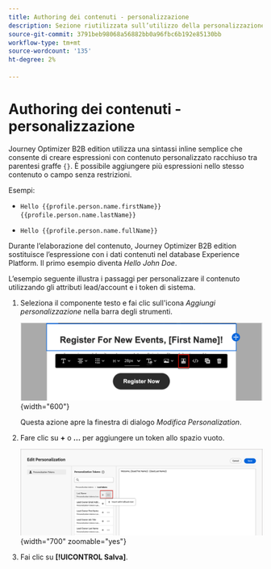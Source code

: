 ```yaml
---
title: Authoring dei contenuti - personalizzazione
description: Sezione riutilizzata sull’utilizzo della personalizzazione per l’authoring dei contenuti
source-git-commit: 3791beb98068a56882bb0a96fbc6b192e85130bb
workflow-type: tm+mt
source-wordcount: '135'
ht-degree: 2%

---
```


# Authoring dei contenuti - personalizzazione

Journey Optimizer B2B edition utilizza una sintassi inline semplice che consente di creare espressioni con contenuto personalizzato racchiuso tra parentesi graffe `{}`. È possibile aggiungere più espressioni nello stesso contenuto o campo senza restrizioni.

Esempi:

* `Hello {{profile.person.name.firstName}} {{profile.person.name.lastName}}`

* `Hello {{profile.person.name.fullName}}`

Durante l’elaborazione del contenuto, Journey Optimizer B2B edition sostituisce l’espressione con i dati contenuti nel database Experience Platform. Il primo esempio diventa _Hello John Doe_.

L’esempio seguente illustra i passaggi per personalizzare il contenuto utilizzando gli attributi lead/account e i token di sistema.

1. Seleziona il componente testo e fai clic sull&#39;icona _Aggiungi personalizzazione_ nella barra degli strumenti.

   ![Fare clic sull&#39;icona Personalizza](../assets/content-design-shared/visual-designer-personalize-icon.png){width="600"}

   Questa azione apre la finestra di dialogo _Modifica Personalization_.

1. Fare clic su **+** o **...** per aggiungere un token allo spazio vuoto.

   ![Creare testo personalizzato utilizzando token](../assets/content-design-shared/visual-designer-personalize-dialog.png){width="700" zoomable="yes"}

1. Fai clic su **[!UICONTROL Salva]**.
